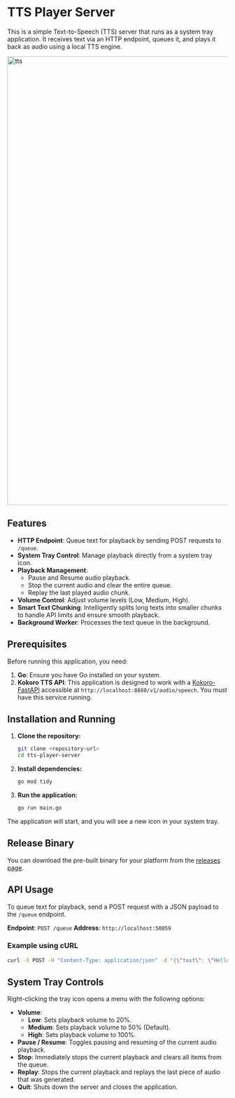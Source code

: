 # TTS Player Server

This is a simple Text-to-Speech (TTS) server that runs as a system tray application. It receives text via an HTTP endpoint, queues it, and plays it back as audio using a local TTS engine.

<img width="1024" height="1024" alt="tts" src="https://github.com/user-attachments/assets/d287869c-6a54-46e1-83c4-fc19fbd24635" />

## Features

- **HTTP Endpoint**: Queue text for playback by sending POST requests to `/queue`.
- **System Tray Control**: Manage playback directly from a system tray icon.
- **Playback Management**:
    - Pause and Resume audio playback.
    - Stop the current audio and clear the entire queue.
    - Replay the last played audio chunk.
- **Volume Control**: Adjust volume levels (Low, Medium, High).
- **Smart Text Chunking**: Intelligently splits long texts into smaller chunks to handle API limits and ensure smooth playback.
- **Background Worker**: Processes the text queue in the background.

## Prerequisites

Before running this application, you need:

1.  **Go**: Ensure you have Go installed on your system.
2.  **Kokoro TTS API**: This application is designed to work with a [Kokoro-FastAPI](https://github.com/remsky/Kokoro-FastAPI) accessible at `http://localhost:8880/v1/audio/speech`. You must have this service running.

## Installation and Running

1.  **Clone the repository:**
    ```sh
    git clone <repository-url>
    cd tts-player-server
    ```

2.  **Install dependencies:**
    ```sh
    go mod tidy
    ```

3.  **Run the application:**
    ```sh
    go run main.go
    ```

The application will start, and you will see a new icon in your system tray.

## Release Binary

You can download the pre-built binary for your platform from the [releases page](https://github.com/rpfilomeno/tts-player-server/releases).

## API Usage

To queue text for playback, send a POST request with a JSON payload to the `/queue` endpoint.

**Endpoint**: `POST /queue`
**Address**: `http://localhost:50059`

### Example using cURL

```sh
curl -X POST -H "Content-Type: application/json" -d "{\"text\": \"Hello, world! This is a test.\"}" http://localhost:50059/queue
```

## System Tray Controls

Right-clicking the tray icon opens a menu with the following options:

- **Volume**:
    - **Low**: Sets playback volume to 20%.
    - **Medium**: Sets playback volume to 50% (Default).
    - **High**: Sets playback volume to 100%.
- **Pause / Resume**: Toggles pausing and resuming of the current audio playback.
- **Stop**: Immediately stops the current playback and clears all items from the queue.
- **Replay**: Stops the current playback and replays the last piece of audio that was generated.
- **Quit**: Shuts down the server and closes the application.
